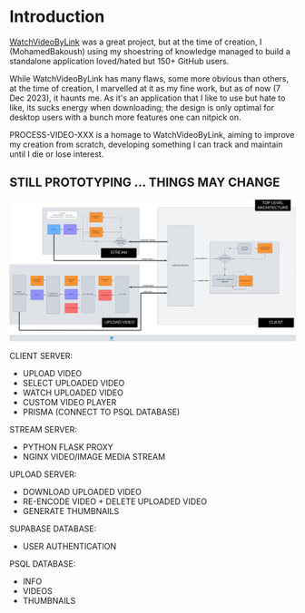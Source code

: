 # Introduction 

[WatchVideoByLink](https://github.com/MohamedBakoush/WatchVideoByLink) was a great project, but at the time of creation, I (MohamedBakoush) using my shoestring of knowledge managed to build a standalone application loved/hated but 150+ GitHub users.

While WatchVideoByLink has many flaws, some more obvious than others, at the time of creation, I marvelled at it as my fine work, but as of now (7 Dec 2023), it haunts me. As it's an application that I like to use but hate to like, its sucks energy when downloading; the design is only optimal for desktop users with a bunch more features one can nitpick on.

PROCESS-VIDEO-XXX is a homage to WatchVideoByLink, aiming to improve my creation from scratch, developing something I can track and maintain until I die or lose interest.

## STILL PROTOTYPING ... THINGS MAY CHANGE

<kbd><img src="./assets/TOP-LEVEL-ARCHITECTURE.png" title="TOP LEVEL ARCHITECTURE"/></kbd> 

CLIENT SERVER:
- UPLOAD VIDEO 
- SELECT UPLOADED VIDEO
- WATCH UPLOADED VIDEO
- CUSTOM VIDEO PLAYER
- PRISMA (CONNECT TO PSQL DATABASE)

STREAM SERVER:
- PYTHON FLASK PROXY 
- NGINX VIDEO/IMAGE MEDIA STREAM 

UPLOAD SERVER:
- DOWNLOAD UPLOADED VIDEO
- RE-ENCODE VIDEO + DELETE UPLOADED VIDEO
- GENERATE THUMBNAILS 

SUPABASE DATABASE: 
- USER AUTHENTICATION 

PSQL DATABASE:
- INFO
- VIDEOS
- THUMBNAILS